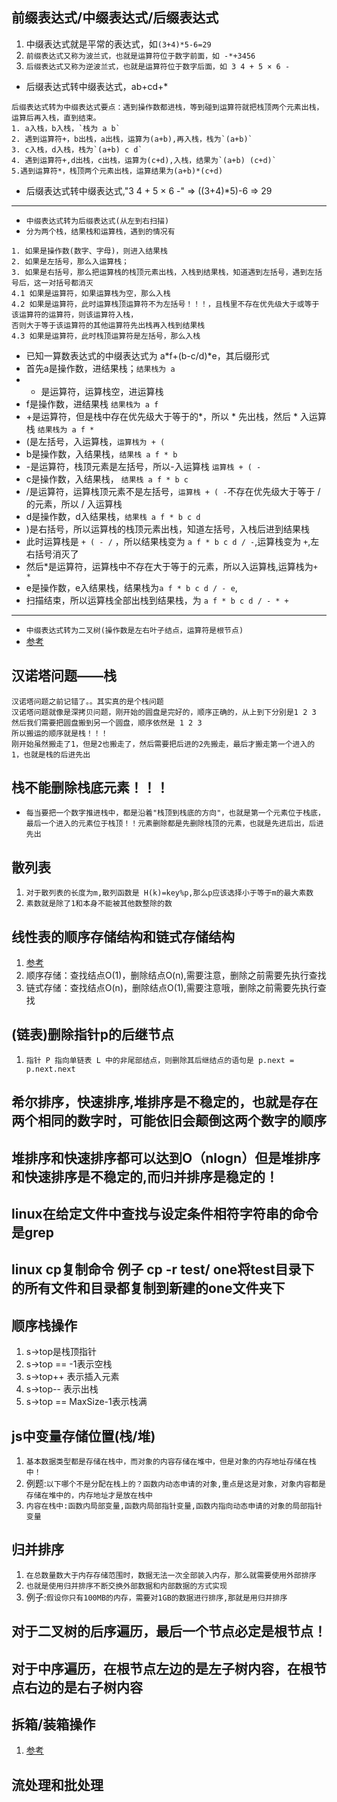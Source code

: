 ## 前缀表达式/中缀表达式/后缀表达式
1. 中缀表达式就是平常的表达式，如`(3+4)*5-6=29`
2. `前缀表达式又称为波兰式，也就是运算符位于数字前面，如 -*+3456`
3. `后缀表达式又称为逆波兰式，也就是运算符位于数字后面，如 3 4 + 5 × 6 -`
* 后缀表达式转中缀表达式，ab+cd+*
```
后缀表达式转为中缀表达式要点：遇到操作数都进栈，等到碰到运算符就把栈顶两个元素出栈，运算后再入栈，直到结束。
1. a入栈，b入栈，`栈为 a b`
2. 遇到运算符+，b出栈，a出栈，运算为(a+b),再入栈，栈为`(a+b)`
3. c入栈，d入栈，栈为`(a+b) c d`
4. 遇到运算符+,d出栈，c出栈，运算为(c+d),入栈，结果为`(a+b) (c+d)`
5.遇到运算符*，栈顶两个元素出栈，运算结果为(a+b)*(c+d)
```
* 后缀表达式转中缀表达式,"3 4 + 5 × 6 -" => ((3+4)*5)-6  => 29
---
* `中缀表达式转为后缀表达式(从左到右扫描)`
* `分为两个栈，结果栈和运算栈，遇到的情况有`
```
1. 如果是操作数(数字、字母)，则进入结果栈
2. 如果是左括号，那么入运算栈；
3. 如果是右括号，那么把运算栈的栈顶元素出栈，入栈到结果栈，知道遇到左括号，遇到左括号后，这一对括号都消灭
4.1 如果是运算符，如果运算栈为空，那么入栈
4.2 如果是运算符，此时运算栈顶运算符不为左括号！！！，且栈里不存在优先级大于或等于该运算符的运算符，则该运算符入栈，
否则大于等于该运算符的其他运算符先出栈再入栈到结果栈
4.3 如果是运算符，此时栈顶运算符是左括号，那么入栈
```
* 已知一算数表达式的中缀表达式为 a*f+(b-c/d)*e，其后缀形式
* 首先a是操作数，进结果栈；`结果栈为 a`
* * 是运算符，运算栈空，进运算栈
* f是操作数，进结果栈  `结果栈为 a f`
* +是运算符，但是栈中存在优先级大于等于的*，所以 * 先出栈，然后 * 入运算栈 `结果栈为 a f *`
* (是左括号，入运算栈，`运算栈为 + (`
* b是操作数，入结果栈，`结果栈 a f * b`
* -是运算符，栈顶元素是左括号，所以-入运算栈 `运算栈 + ( -`
* c是操作数，入结果栈， `结果栈 a f * b c`
* /是运算符，运算栈顶元素不是左括号，`运算栈 + ( -`不存在优先级大于等于 / 的元素，所以 / 入运算栈
* d是操作数，d入结果栈，`结果栈 a f * b c d`
* )是右括号，所以运算栈的栈顶元素出栈，知道左括号，入栈后进到结果栈
* 此时运算栈是 `+ ( - /` ，所以结果栈变为 `a f * b c d / -`,运算栈变为 `+`,左右括号消灭了
* 然后*是运算符，运算栈中不存在大于等于的元素，所以入运算栈,运算栈为`+ *`
* e是操作数，e入结果栈，结果栈为`a f * b c d / - e`,
* 扫描结束，所以运算栈全部出栈到结果栈，为 `a f * b c d / - * +`
---
* `中缀表达式转为二叉树(操作数是左右叶子结点，运算符是根节点)`
* [参考](https://blog.csdn.net/qq_22771739/article/details/88077977)


## 汉诺塔问题——栈
```
汉诺塔问题之前记错了。。其实真的是个栈问题
汉诺塔问题就像是深拷贝问题，刚开始的圆盘是完好的，顺序正确的，从上到下分别是1 2 3
然后我们需要把圆盘搬到另一个圆盘，顺序依然是 1 2 3
所以搬运的顺序就是栈！！！
刚开始虽然搬走了1，但是2也搬走了，然后需要把后进的2先搬走，最后才搬走第一个进入的1，也就是栈的后进先出
```

## 栈不能删除栈底元素！！！
* `每当要把一个数字推进栈中，都是沿着"栈顶到栈底的方向"，也就是第一个元素位于栈底，最后一个进入的元素位于栈顶！！元素删除都是先删除栈顶的元素，也就是先进后出，后进先出`

## 散列表
1. `对于散列表的长度为m,散列函数是 H(k)=key%p,那么p应该选择小于等于m的最大素数`
2. `素数就是除了1和本身不能被其他数整除的数`


## 线性表的顺序存储结构和链式存储结构
1. [参考](https://www.cnblogs.com/fly-me/p/lian-shi-cun-chu-jie-gou-he-shun-xu-cun-chu-jie-go.html)
2. 顺序存储：查找结点O(1)，删除结点O(n),需要注意，删除之前需要先执行查找
3. 链式存储：查找结点O(n)，删除结点O(1),需要注意哦，删除之前需要先执行查找

## (链表)删除指针p的后继节点
1. `指针 P 指向单链表 L 中的非尾部结点，则删除其后继结点的语句是 p.next = p.next.next`


## 希尔排序，快速排序,堆排序是不稳定的，也就是存在两个相同的数字时，可能依旧会颠倒这两个数字的顺序
## 堆排序和快速排序都可以达到O（nlogn）但是堆排序和快速排序是不稳定的,而归并排序是稳定的！

## linux在给定文件中查找与设定条件相符字符串的命令是grep
## linux cp复制命令 例子 cp -r test/ one将test目录下的所有文件和目录都复制到新建的one文件夹下

## 顺序栈操作
1. s->top是栈顶指针
2. s->top == -1表示空栈
3. s->top++ 表示插入元素
4. s->top-- 表示出栈
5. s->top == MaxSize-1表示栈满

## js中变量存储位置(栈/堆)
1. `基本数据类型都是存储在栈中，而对象的内容存储在堆中，但是对象的内存地址存储在栈中！`
2. 例题:`以下哪个不是分配在栈上的？函数内动态申请的对象,重点是这是对象，对象内容都是存储在堆中的，内存地址才是放在栈中`
3. `内容在栈中:函数内局部变量,函数内局部指针变量,函数内指向动态申请的对象的局部指针变量`

## 归并排序
1. `在总数量数大于内存存储范围时，数据无法一次全部装入内存，那么就需要使用外部排序`
2. `也就是使用归并排序不断交换外部数据和内部数据的方式实现`
3. 例子:`假设你只有100MB的内存，需要对1GB的数据进行排序,那就是用归并排序`

## 对于二叉树的后序遍历，最后一个节点必定是根节点！
## 对于中序遍历，在根节点左边的是左子树内容，在根节点右边的是右子树内容


## 拆箱/装箱操作
1. [参考](https://www.cnblogs.com/wenber/p/3628944.html)

## 流处理和批处理